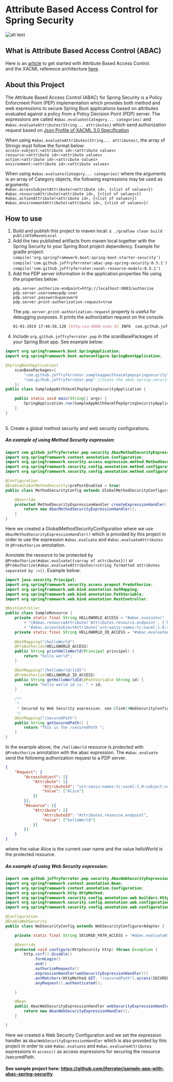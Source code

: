 # Attribute Based Access Control for Spring Security
![alt text](https://github.com/jferrater/abac-spring-security/blob/master/diagram.png) <br>
## What is Attribute Based Access Control (ABAC)
Here is an [article](https://www.axiomatics.com/blog/intro-to-attribute-based-access-control-abac/) to get started with Attribute Based Access Control.<br> and the XACML reference architecture [here](https://www.axiomatics.com/blog/xacml-reference-architecture/).<br>

## About this Project
The Attribute Based Access Control (ABAC) for Spring Security is a Policy Enforcment Point (PEP) implementation which provides both method and web expressions to secure Spring Boot applications based on attributes evaluated against a policy from a Policy Decision Point (PDP) server.
The expressions are called ``#abac.evaluate(Category... categories)`` and  ``#abac.evaluateAttributes(String... attributes)`` which send authorization request based on [Json Profile of XACML 3.0 Specification](http://docs.oasis-open.org/xacml/xacml-json-http/v1.0/xacml-json-http-v1.0.html)

When using ``#abac.evaluateAttributes(String... attributes)``, the array of Strings must follow the format below:<br>
``access-subject:<attribute id>:<attribute values>``<br>
``resource:<attribute id>:<attribute values>``<br>
``action:<attribute id>:<attribute values>``<br>
``environment:<attribute id>:<attribute values>``<br>

When using ``#abac.evaluate(Category... categories)`` where the arguments is an array of Category objects, the following expressions may be used as arguments:<br>
``#abac.accessSubjectAttribute(<attribute id>, {<list of values>})``<br>
``#abac.resourceAttribute(<attribute id>, {<list of values>})``<br>
``#abac.actionAttribute(<attribute id>, {<list of values>})``<br>
``#abac.environmentAttribute(<attribute id>, {<list of values>})``<br>

## How to use
1. Build and publish this project to maven local: ``$ ./gradlew clean build publishToMavenLocal``
2. Add the two published artifacts from maven local together with the Spring Security to your Spring Boot project dependency. Example for gradle project:<br>
        ``compile('org.springframework.boot:spring-boot-starter-security')``<br>
   	``compile('com.github.joffryferrater:abac-pep-spring-security:0.5.1')``<br>
   	``compile('com.github.joffryferrater:xacml-resource-models:0.5.1')``<br>
3. Add the PDP server information in the application.properties file using the properties below:
    ````properties
    pdp.server.authorize-endpoint=http://localhost:8083/authorize
    pdp.server.username=pdp-user
    pdp.server.password=password
    pdp.server.print-authorization-request=true
    ````
    The ``pdp.server.print-authorization-request`` property is useful for debugging purposes. It prints the authorization request on the console.<br>
    ````bash
    01-01-2019 17:46:56.120 [http-nio-8888-exec-6] INFO  com.github.joffryferrater.pep.client.PdpClient.printAuthorizationRequest - Authorization Request --> {"Request":{"Resource":[{"Attribute":[{"AttributeId":"Attributes.resource.endpoint","Value":["helloWorld/someId"]}]}]}}
4. Include ``org.github.joffryferrater.pep`` in the scanBasePackages of your Spring Boot app. See example below: <br>
```java
import org.springframework.boot.SpringApplication;
import org.springframework.boot.autoconfigure.SpringBootApplication;

@SpringBootApplication(
	scanBasePackages={
		"com.github.joffryferrater.sampleappwithxacmlpepspringsecurity",
		"com.github.joffryferrater.pep" //Scans the abac-spring-security configurations
	})
public class SampleAppWithXacmlPepSpringSecurityApplication {

	public static void main(String[] args) {
		SpringApplication.run(SampleAppWithXacmlPepSpringSecurityApplication.class, args);
	}
}
````
<br>5. Create a global method security and web security configurations. 

##### An example of using Method Security expression: 
````java
import com.github.joffryferrater.pep.security.AbacMethodSecurityExpressionHandler;
import org.springframework.context.annotation.Configuration;
import org.springframework.security.access.expression.method.MethodSecurityExpressionHandler;
import org.springframework.security.config.annotation.method.configuration.EnableGlobalMethodSecurity;
import org.springframework.security.config.annotation.method.configuration.GlobalMethodSecurityConfiguration;

@Configuration
@EnableGlobalMethodSecurity(prePostEnabled = true)
public class MethodSecurityConfig extends GlobalMethodSecurityConfiguration {

    @Override
    protected MethodSecurityExpressionHandler createExpressionHandler() {
        return new AbacMethodSecurityExpressionHandler();
    }
}
````
Here we created a GlobalMethodSecurityConfiguration where we use ``AbacMethodSecurityExpressionHandler()`` which is provided by this project in order to use the expression ``#abac.evaluate`` and ``#abac.evaluateAttributes`` in ``@PreAuthorize`` annotation.<br>

Annotate the resource to be protected by ``@PreAuthorize(#abac.evaluate({<array of attributes}))`` or ``@PreAuthorize(#abac.evaluateAttributes(<string formatted attributes separated by :>))``. Example below:
````java
import java.security.Principal;
import org.springframework.security.access.prepost.PreAuthorize;
import org.springframework.web.bind.annotation.GetMapping;
import org.springframework.web.bind.annotation.PathVariable;
import org.springframework.web.bind.annotation.RestController;

@RestController
public class SampleResource {
    private static final String HELLOWORLD_ACCESS = "#abac.evaluate("
        + "{#abac.resourceAttribute('Attributes.resource.endpoint', {'helloWorld'}), "
        + "#abac.accessSubjectAttribute('urn:oasis:names:tc:xacml:1.0:subject:subject-id', {#principal.name})})";
    private static final String HELLOWORLD_ID_ACCESS = "#abac.evaluateAttributes({'resource:Attributes.resource.endpoint:helloWorld/'+#id})";
    
    @GetMapping("/helloWorld")
    @PreAuthorize(HELLOWORLD_ACCESS)
    public String printHelloWorld(Principal principal) {
        return "hello world";
    }

    @GetMapping("/helloWorld/{id}")
    @PreAuthorize(HELLOWORLD_ID_ACCESS)
    public String getHelloWorldId(@PathVariable String id) {
        return "hello world id is: " + id;
    }
    
    /**
     *
     * Secured by Web Security expression, see @link{#WebSecurityConfig}
     */
    @GetMapping("/securedPath")
    public String getSecuredPath() {
        return "This is the /securedPath ";
    }
}
````
In the example above, the ``/helloWorld`` resource is protected with ``@PreAuthorize`` annotation with the abac expression. The ``#abac.evaluate`` send the following authorization request to a PDP server. <br>
`````json
{
	"Request": {
		"AccessSubject": [{
			"Attribute": [{
				"AttributeId": "urn:oasis:names:tc:xacml:1.0:subject:subject-id",
				"Value": ["Alice"]
			}]
		}],
		"Resource": [{
			"Attribute": [{
				"AttributeId": "Attributes.resource.endpoint",
				"Value": ["helloWorld"]
			}]
		}]
	}
}
`````
where the value Alice is the current user name and the value helloWorld is the protected resource. <br>

##### An example of using Web Security expression:
````java
import com.github.joffryferrater.pep.security.AbacWebSecurityExpressionHandler;
import org.springframework.context.annotation.Bean;
import org.springframework.context.annotation.Configuration;
import org.springframework.http.HttpMethod;
import org.springframework.security.config.annotation.web.builders.HttpSecurity;
import org.springframework.security.config.annotation.web.configuration.EnableWebSecurity;
import org.springframework.security.config.annotation.web.configuration.WebSecurityConfigurerAdapter;

@Configuration
@EnableWebSecurity
public class WebSecurityConfig extends WebSecurityConfigurerAdapter {

    private static final String SECURED_PATH_ACCESS = "#abac.evaluateAttributes('resource:Attributes.resource.endpoint:securedPath', 'action:Attributes.action-id:read')";

    @Override
    protected void configure(HttpSecurity http) throws Exception {
        http.csrf().disable()
            .formLogin()
            .and()
            .authorizeRequests()
            .expressionHandler(webSecurityExpressionHandler())
            .antMatchers(HttpMethod.GET, "/securedPath").access(SECURED_PATH_ACCESS)
            .anyRequest().authenticated();

    }

    @Bean
    public AbacWebSecurityExpressionHandler webSecurityExpressionHandler() {
        return new AbacWebSecurityExpressionHandler();
    }

}

````
Here we created a Web Security Configuration and we set the expression handler as ``AbacWebSecurityExpressionHandler`` which is also provided by this project in order to use ``#abac.evaluate`` and ``#abac.evaluateAttributes`` expressions in ``access()`` as access expressions for securing the resource /securedPath.

#### See sample project here: https://github.com/jferrater/sample-app-with-abac-spring-security
